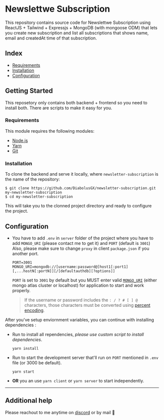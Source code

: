 # Newslettwe Subscription

This repository contains source code for Newslettwe Subscription using ReactJS + Tailwind + Expressjs + MongoDB (with mongoose ODM) that lets you create new subscription and list all subscriptions that shows name, email and createdAt time of that subscription.

## Index

-   [Requirements](#Requirements)
-   [Installation](#Installation)
-   [Configuration](#Configuration)

## Getting Started

This reposetory only contains both backend + frontend so you need to install both.
There are scripts to make it easy for you.

### Requirements

This module requires the following modules:

-   [Node.js](https://nodejs.org/en/download/)
-   [Yarn](https://classic.yarnpkg.com/en/docs/install/#windows-stable)
-   [Git](https://git-scm.com/downloads)

### Installation

To clone the backend and serve it locally, where `newsletter-subscription` is the name of the repository:

```shell
$ git clone https://github.com/DiabolusGX/newsletter-subscription.git my-newsletter-subscription
$ cd my-newsletter-subscription
```

This will take you to the clonned project directory and ready to configure the project.

## Configuration

-   You have to add `.env` in `server` folder of the project where you have to add `MONGO_URI` (please contact me to get it) and `PORT` (default is `3001`) Also, please make sure to change `proxy` in client `package.json` if you another port.

    ```shell
    PORT=3001
    MONGO_URI=mongodb://[username:password@]host1[:port1][,...hostN[:portN]][/[defaultauthdb][?options]]
    ```

    `PORT` is set to `3001` by default but you MUST enter valid [`MONGO_URI`](https://docs.mongodb.com/manual/reference/connection-string/) (either mongo atlas cluster or localhost) for application to start and work properly.

    > If the username or password includes the `: / ? # [ ] @` characters,
    > those characters must be converted using [percent encoding](https://datatracker.ietf.org/doc/html/rfc3986#section-2.1).

After you've setup enviornment variables, you can continue with installing dependencies :

-   Run to install all rependencies, _please use custom script to install dependencies_.
    ```shell
    yarn install
    ```
-   Run to start the development server that'll run on `PORT` mentioned in `.env` file (or 3000 be default).
    ```shell
    yarn start
    ```
-   **OR** you an use `yarn client` or `yarn server` to start independently.

---

## Additional help

Please reachout to me anytime on [discord](https://boosterbot.xyz/support) or by mail 🙏
